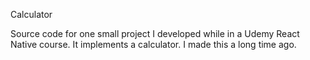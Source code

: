 Calculator

Source code for one small project I developed while in a Udemy React Native course.
It implements a calculator. I made this a long time ago.
